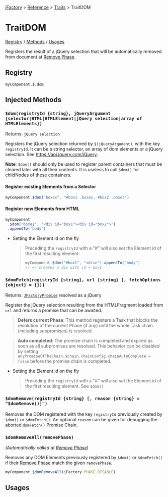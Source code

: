 [jFactory](../README.md) > [Reference](index.md) > [Traits](index.md#traits-component-features) > TraitDOM

# TraitDOM

[Registry](#registry) / [Methods](#injected-methods) / [Usages](#usages)

Registers the result of a jQuery selection that will be automatically removed from document at [Remove Phase](TraitService-Phases.md#remove-phase).

## Registry
`myComponent.$.dom`

## Injected Methods

### `$dom(registryId {string}, jQueryArgument {selector|HTML|HTMLElement|jQuery selection|array of HTMLElements})`
Returns: `jQuery selection`

Registers the jQuery selection returned by `$(jQueryArgument)`, with the key `registryId`.
It can be a string selector, an array of dom elements or a jQuery selection. See https://api.jquery.com/jQuery.
 
**Note**: `$dom()` should only be used to register parent containers that
 must be cleared later with all their contents. It is useless to call
 `$dom()` for childNodes of these containers.       

#### Register existing Elements from a Selector
   ```javascript
   myComponent.$dom("boxes", "#box1 .boxes, #box2 .boxes")
   ```

#### Register new Elements from HTML

   ```javascript
   myComponent
    .$dom("boxes", '<div id="box1"><div id="box2">')
    .appendTo('body')
   ```
* Setting the Element id on the fly
    
    >Preceding the `registryId` with a "#" will also set the Element id of the first resulting element:    
    >```javascript
    >myComponent.$dom("#box1", "<div>").appendTo("body")
    >// => creates a div with id = box1
    >```

### `$domFetch(registryId {string}, url {string} [, fetchOptions {object} = {}])`
Returns: [`JFactoryPromise`](JFactoryPromise.md) resolved as a jQuery 

Register the jQuery selection resulting from the HTMLFragment loaded from `url` and returns a promise that can be awaited.

>**Defers current Phase**: This method registers a Task that blocks the resolution of the current Phase (if any) until the whole Task chain (including subpromises) is resolved.

>**Auto completed**: The promise chain is completed and expired as soon as all subpromises are resolved. This behavior can be disabled by setting `anyPromiseOfTheChain.$chain.chainConfig.chainAutoComplete = false` before the promise chain is completed.

* Setting the Element id on the fly 
    
    >Preceding the `registryId` with a "#" will also set the Element id of the first resulting element.
    See `$dom()`    

### `$domRemove(registryId {string} [, reason {string} = "$domRemove()]")`

Removes the DOM registered with the key `registryId` previously created by `$dom()` or `$domFetch()`. 
An optional `reason` can be given for debugging the aborted `domFetch()` Promise Chain.

### `$domRemoveAll(removePhase)`

*(Automatically called at [Remove Phase](TraitService-Phases.md#remove-phase))*

Removes any DOM Elements previously registered by `$dom()` or `$domFetch()` if their [Remove Phase](TraitService-Phases.md#remove-phase) match the given `removePhase`.

```javascript
myComponent.$domRemoveAll(jFactory.PHASE.DISABLE)
```

## Usages
<!--
```javascript
let myComponent = jFactory("myComponent", {
    html : `
        <div id="container1"></div>
        <div id="container2"></div>
    `,
    onInstall() {
        // Create and register DOM Elements
        this.$dom("myContainers", this.html)
            .appendTo('body');

        // Import and register DOM Elements
        this.$domFetch("myAssets", "asset.html")
            .then(dom=>dom.appendTo('body'));
    },
    onEnable() {
        // simulate some external creations
        let htmlElement = $('<div></div>').appendTo('body')[0];
        $('<div class="view"></div><div class="view"></div>').appendTo('body');

        // Register existing DOM Elements using a jQuery selector
        this.$dom("myViews", "body div.view");

        // Register a DOM Element using an HTMLElement
        this.$dom("myTempDiv", htmlElement);
    }
});

await myComponent.$install(true); // install() + enable() 
await myComponent.$disable(); // Removed myViews and myTempDiv from document and registry 
await myComponent.$enable(); // Recreates them

// Add another elements while enabled 
myComponent.$dom('myAssets2', '<div id="asset2a"><div id="asset2b">')
    .appendTo('body');

// Force the removal of all DOM marked to be removed at disable phase:
// myViews, myTempDiv, myAssets2, but not myContainers, myAssets
myComponent.$domRemoveAll(jFactory.PHASE.DISABLE);

await myComponent.$uninstall(); // removes everything
```
-->